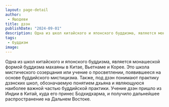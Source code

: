 ```yaml
---
layout: page-detail
author:
 - Яшодеви
title: дзэн
publishDate: "2024-09-01"
description: Одна из школ китайского и японского буддизма, является монашеской формой буддизма махаяны в Китае, Вьетнаме и Корее. Это школа мистического созерцания или учение о просветлении, появившееся на основе буддийского мистицизма. Также, под дзэн понимают практику дзэнских школ, обозначаемую понятием дхьяна и являющуюся наиболее важной частью буддийской практики. Учение дзэн пришло из Индии в Китай, куда его принес Бодхидхарма, и получило дальнейшее распространение на Дальнем Востоке.
tags:
 - буддизм
image: 
---
```


Одна из школ китайского и японского буддизма, является монашеской формой буддизма махаяны в Китае, Вьетнаме и Корее. Это школа мистического созерцания или учение о просветлении, появившееся на основе буддийского мистицизма. Также, под дзэн понимают практику дзэнских школ, обозначаемую понятием дхьяна и являющуюся наиболее важной частью буддийской практики. Учение дзэн пришло из Индии в Китай, куда его принес Бодхидхарма, и получило дальнейшее распространение на Дальнем Востоке.

